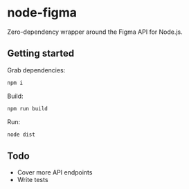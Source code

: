 # node-figma

Zero-dependency wrapper around the Figma API for Node.js.

## Getting started
Grab dependencies:
```sh
npm i
```

Build:
```sh
npm run build
```

Run:
```sh
node dist
```

## Todo
* Cover more API endpoints
* Write tests